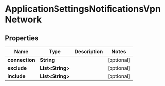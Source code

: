 

# ApplicationSettingsNotificationsVpnNetwork


## Properties

| Name | Type | Description | Notes |
|------------ | ------------- | ------------- | -------------|
|**connection** | **String** |  |  [optional] |
|**exclude** | **List&lt;String&gt;** |  |  [optional] |
|**include** | **List&lt;String&gt;** |  |  [optional] |



